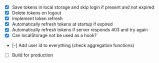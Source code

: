 - [x] Save tokens in local storage and skip login if present and not expired
- [x] Delete tokens on logout
- [x] Implement token refresh
- [x] Automatically refresh tokens at startup if expired
- [x] Automatically refresh tokens if server responds 403 and try again
- [x] Can localStorage not be used as a hook?
- [-] Add user id to everything (check aggregation functions)
- [ ] Build for production
